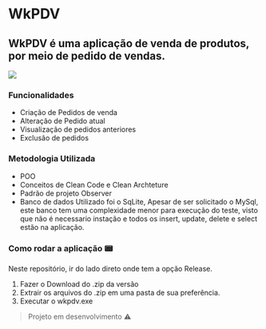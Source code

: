 # WkPDV
## WkPDV é uma aplicação de venda de produtos, por meio de pedido de vendas.
<img src="https://img.shields.io/static/v1?label=DELPHI&message=Application&color=red&style=for-the-badge&logo=DELPHI"/>

### Funcionalidades
- Criação de Pedidos de venda
- Alteração de Pedido atual
- Visualização de pedidos anteriores
- Exclusão de pedidos
### Metodologia Utilizada
  - POO
  - Conceitos de Clean Code e Clean Archteture
  - Padrão de projeto Observer
  - Banco de dados Utilizado foi o SqLite, Apesar de ser solicitado o MySql, este banco tem uma complexidade menor para execução do teste, visto que não é necessario instação e todos os insert, update, delete e select estão na aplicação.
### Como rodar a aplicação :pager:
  Neste repositório, ir do lado direto onde tem a opção Release.
  1. Fazer o Download do .zip da versão
  2. Extrair os arquivos do .zip em uma pasta de sua preferência.
  3. Executar o wkpdv.exe 
  
> Projeto em desenvolvimento :warning: 
 

